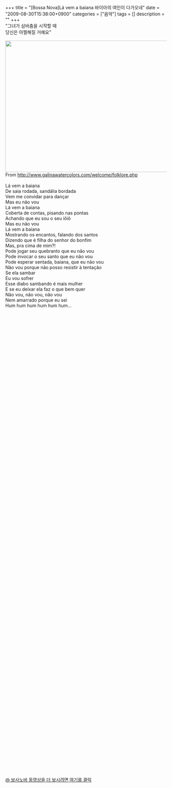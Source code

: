 +++
title = "[Bossa Nova]Lá vem a baiana 바이아의 여인이 다가오네"
date = "2009-08-30T15:38:00+0900"
categories = ["음악"]
tags = []
description = ""
+++
<span class="copyright_entry" style="display:block;" title="[Bossa Nova]Lá vem a baiana 바이아의 여인이 다가오네@@**@@http://shed.egloos.com/1943551"></span>"그녀가 삼바춤을 시작할 때
<br>당신은 아찔해질 거예요"
<br>
<br>
<img border="0" onmouseover="this.style.cursor='pointer'" alt="" src="/attachment/1943551_1.jpg" width="600" height="409.580838323" onclick="Control.Modal.openDialog(this, event, 'http://pds17.egloos.com/pds/200908/30/82/a0003782_4a9a1dce5a0ba.jpg', 668, 456);">
<br>From http://www.galinawatercolors.com/welcome/folklore.php
<br>
<br>Lá vem a baiana
<br> De saia rodada, sandália bordada
<br> Vem me convidar para dançar
<br> Mas eu não vou
<br> Lá vem a baiana
<br> Coberta de contas, pisando nas pontas
<br> Achando que eu sou o seu iôiô
<br> Mas eu não vou
<br> Lá vem a baiana
<br> Mostrando os encantos, falando dos santos
<br> Dizendo que é filha do senhor do bonfim
<br> Mas, pra cima de mim?!
<br> Pode jogar seu quebranto que eu não vou
<br> Pode invocar o seu santo que eu não vou
<br> Pode esperar sentada, baiana, que eu não vou
<br> Não vou porque não posso resistir à tentação
<br> Se ela sambar
<br> Eu vou sofrer
<br> Esse diabo sambando é mais mulher
<br> E se eu deixar ela faz o que bem quer
<br> Não vou, não vou, não vou
<br> Nem amarrado porque eu sei
<br> Hum hum hum hum hum hum...
<br>
<br>
<object width="425" height="344"><embed src="http://www.youtube.com/v/HsI-cQKbsD0&amp;hl=ko&amp;fs=1&amp;" type="application/x-shockwave-flash" allowscriptaccess="always" allowfullscreen="true" width="425" height="344"></object>
<br>
<br>
<object width="425" height="344"><param name="movie" value="http://www.youtube.com/v/ob254zz6kzw&amp;hl=ko&amp;fs=1&amp;"><embed src="http://www.youtube.com/v/ob254zz6kzw&amp;hl=ko&amp;fs=1&amp;" type="application/x-shockwave-flash" allowscriptaccess="always" allowfullscreen="true" width="425" height="344"></object>
<br>
<br>
<object width="425" height="344"><embed src="http://www.youtube.com/v/gyiL0gCyz2I&amp;hl=ko&amp;fs=1&amp;" type="application/x-shockwave-flash" allowscriptaccess="always" allowfullscreen="true" width="425" height="344"></object>
<br>
<br>
<object width="425" height="344"><param name="movie" value="http://www.youtube.com/v/8vjOZ14bIXo&amp;hl=ko&amp;fs=1&amp;"><param name="allowFullScreen" value="true"><param name="allowscriptaccess" value="always"><embed src="http://www.youtube.com/v/8vjOZ14bIXo&amp;hl=ko&amp;fs=1&amp;" type="application/x-shockwave-flash" allowscriptaccess="always" allowfullscreen="true" width="425" height="344"></object>
<br>
<br>
<a href="http://finder.egloos.com/per_finder.php?tid=a0003782&amp;kwd=bossa&amp;x=0&amp;y=0">@ 보사노바 동영상을 더 보시려면 여기를 클릭</a>
<br> 
<!--
       <rdf:RDF xmlns:rdf="http://www.w3.org/1999/02/22-rdf-syntax-ns#"
		    xmlns:dc="http://purl.org/dc/elements/1.1/"
		    xmlns:trackback="http://madskills.com/public/xml/rss/module/trackback/">
       <rdf:Description
	        rdf:about="http://shed.egloos.com/1943551"
	        dc:identifier="http://shed.egloos.com/1943551"
	        dc:title="[Bossa Nova]Lá vem a baiana 바이아의 여인이 다가오네"
	        trackback:ping="http://shed.egloos.com/tb/1943551"/>
       </rdf:RDF>
       -->

<ul></ul>